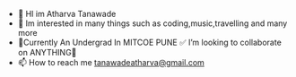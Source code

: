 - 👋 HI im Atharva Tanawade
- 👀 Im interested in many things such as coding,music,travelling and many more 
- 🌱Currently An Undergrad In MITCOE PUNE
✅ I’m looking to collaborate on ANYTHING 
- 📫 How to reach me tanawadeatharva@gmail.com

<!---
Atharva12233/Atharva12233 is a ✨ special ✨ repository because its `README.md` (this file) appears on your GitHub profile.
You can click the Preview link to take a look at your changes.
--->
